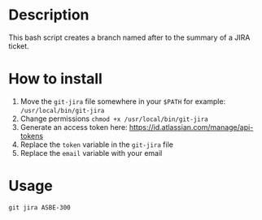 # Description

This bash script creates a branch named after to the summary of a JIRA ticket.

# How to install

1. Move the `git-jira` file somewhere in your `$PATH` for example:
   `/usr/local/bin/git-jira`
2. Change permissions `chmod +x /usr/local/bin/git-jira`
3. Generate an access token here: https://id.atlassian.com/manage/api-tokens
4. Replace the `token` variable in the `git-jira` file
5. Replace the `email` variable with your email

# Usage

    git jira ASBE-300
